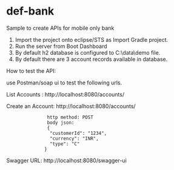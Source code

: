 # def-bank
Sample to create APIs for mobile only bank


1. Import the project onto eclipse/STS as Import Gradle project.
2. Run the server from Boot Dashboard
3. By default h2 database is configured to C:\\data\\demo file.
4. By default there are 3 account records available in database.

How to test the API:

use Postman/soap ui to test the following urls.

List Accounts : http://localhost:8080/accounts/  

Create an Account: http://localhost:8080/accounts/   

                   http method: POST
                   body json: 
                   {
                    "customerId": "1234",
                    "currency": "INR",
                    "type": "C"
                  }


Swagger URL: http://localhost:8080/swagger-ui
